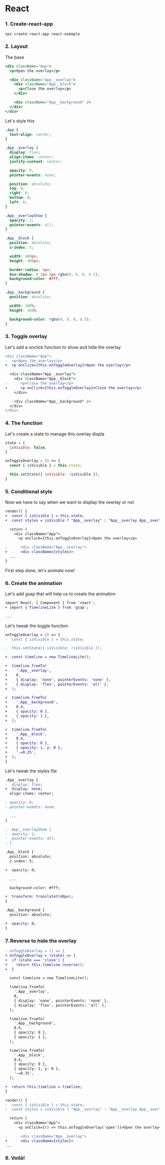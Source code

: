 # React

### 1. Create-react-app

```
npx create-react-app react-exemple
```

### 2. Layout

The base

```jsx
<div className="App">
  <p>Open the overlay</p>

  <div className="App__overlay">
    <div className="App__block">
      <p>Close the overlay</p>
    </div>

    <div className="App__background" />
  </div>
</div>
```

Let's style this

```css
.App {
  text-align: center;
}

.App__overlay {
  display: flex;
  align-items: center;
  justify-content: center;

  opacity: 0;
  pointer-events: none;

  position: absolute;
  top: 0;
  right: 0;
  bottom: 0;
  left: 0;
}

.App__overlayShow {
  opacity: 1;
  pointer-events: all;
}

.App__block {
  position: absolute;
  z-index: 5;

  width: 400px;
  height: 300px;

  border-radius: 6px;
  box-shadow: 0 2px 6px rgba(0, 0, 0, 0.2);
  background-color: #fff;
}

.App__background {
  position: absolute;

  width: 100%;
  height: 100%;

  background-color: rgba(0, 0, 0, 0.5);
}
```

### 3. Toggle overlay

Let's add a onclick function to show and hide the overlay

```diff
<div className="App">
-  <p>Open the overlay</p>
+  <p onClick={this.onToggleOverlay}>Open the overlay</p>

  <div className="App__overlay">
    <div className="App__block">
-      <p>Close the overlay</p>
+      <p onClick={this.onToggleOverlay}>Close the overlay</p>
    </div>

    <div className="App__background" />
  </div>
</div>
```

### 4. The function

Let's create a state to manage this overlay displa

```jsx
state = {
  isVisible: false,
}

onToggleOverlay = () => {
  const { isVisible } = this.state;

  this.setState({ isVisible: !isVisible });
}
```

### 5. Conditional style

Now we have to say when we want to display the overlay or not

```diff
render() {
+  const { isVisible } = this.state;
+  const styles = isVisible ? "App__overlay" : "App__overlay App__overlayShow";

  return (
    <div className="App">
      <p onClick={this.onToggleOverlay}>Open the overlay</p>

-      <div className="App__overlay">
+      <div className={styles}>
  ...
}
```

First step done, let's animate now!

### 6. Create the animation

Let's add gsap that will help us to create the animation

```diff
import React, { Component } from 'react';
+ import { TimelineLite } from 'gsap';

...
```

Let's tweak the toggle function

```diff
onToggleOverlay = () => {
-  const { isVisible } = this.state;

-  this.setState({ isVisible: !isVisible });

+  const timeline = new TimelineLite();

+  timeline.fromTo(
+    '.App__overlay',
+    0,
+    { display: 'none', pointerEvents: 'none' },
+    { display: 'flex', pointerEvents: 'all' },
+  );

+  timeline.fromTo(
+    '.App__background',
+    0.4,
+    { opacity: 0 },
+    { opacity: 1 },
+  );

+  timeline.fromTo(
+    '.App__block',
+    0.4,
+    { opacity: 0 },
+    { opacity: 1, y: 0 },
+    '-=0.25',
+  );
}
```

Let's tweak the styles file

```diff
.App__overlay {
-  display: flex;
+  display: none;
  align-items: center;

- opacity: 0;
- pointer-events: none;

  ...
}

- .App__overlayShow {
-  opacity: 1;
-  pointer-events: all;
- }

.App__block {
  position: absolute;
  z-index: 5;

+  opacity: 0;

  ...

  background-color: #fff;

+  transform: translateY(40px);
}

.App__background {
  position: absolute;

+  opacity: 0;
}

```

### 7. Reverse to hide the overlay

```diff
- onToggleOverlay = () => {
+ onToggleOverlay = (state) => {
+  if (state === 'close') {
+    return this.timeline.reverse();
+  }

  const timeline = new TimelineLite();

  timeline.fromTo(
    '.App__overlay',
    0,
    { display: 'none', pointerEvents: 'none' },
    { display: 'flex', pointerEvents: 'all' },
  );

  timeline.fromTo(
    '.App__background',
    0.4,
    { opacity: 0 },
    { opacity: 1 },
  );

  timeline.fromTo(
    '.App__block',
    0.4,
    { opacity: 0 },
    { opacity: 1, y: 0 },
    '-=0.25',
  );

+  return this.timeline = timeline;
}

render() {
-  const { isVisible } = this.state;
-  const styles = isVisible ? "App__overlay" : "App__overlay App__overlayShow";

  return (
    <div className="App">
      <p onClick={() => this.onToggleOverlay('open')}>Open the overlay</p>

-      <div className="App__overlay">
+      <div className={styles}>
...
```

### 8. Voilà!
